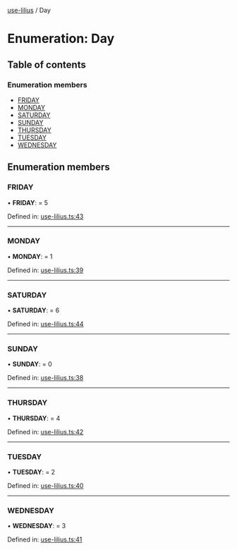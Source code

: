 [use-lilius](../README.md) / Day

# Enumeration: Day

## Table of contents

### Enumeration members

- [FRIDAY](day.md#friday)
- [MONDAY](day.md#monday)
- [SATURDAY](day.md#saturday)
- [SUNDAY](day.md#sunday)
- [THURSDAY](day.md#thursday)
- [TUESDAY](day.md#tuesday)
- [WEDNESDAY](day.md#wednesday)

## Enumeration members

### FRIDAY

• **FRIDAY**: = 5

Defined in: [use-lilius.ts:43](https://github.com/its-danny/use-lilius/blob/8e16338/src/use-lilius.ts#L43)

___

### MONDAY

• **MONDAY**: = 1

Defined in: [use-lilius.ts:39](https://github.com/its-danny/use-lilius/blob/8e16338/src/use-lilius.ts#L39)

___

### SATURDAY

• **SATURDAY**: = 6

Defined in: [use-lilius.ts:44](https://github.com/its-danny/use-lilius/blob/8e16338/src/use-lilius.ts#L44)

___

### SUNDAY

• **SUNDAY**: = 0

Defined in: [use-lilius.ts:38](https://github.com/its-danny/use-lilius/blob/8e16338/src/use-lilius.ts#L38)

___

### THURSDAY

• **THURSDAY**: = 4

Defined in: [use-lilius.ts:42](https://github.com/its-danny/use-lilius/blob/8e16338/src/use-lilius.ts#L42)

___

### TUESDAY

• **TUESDAY**: = 2

Defined in: [use-lilius.ts:40](https://github.com/its-danny/use-lilius/blob/8e16338/src/use-lilius.ts#L40)

___

### WEDNESDAY

• **WEDNESDAY**: = 3

Defined in: [use-lilius.ts:41](https://github.com/its-danny/use-lilius/blob/8e16338/src/use-lilius.ts#L41)
